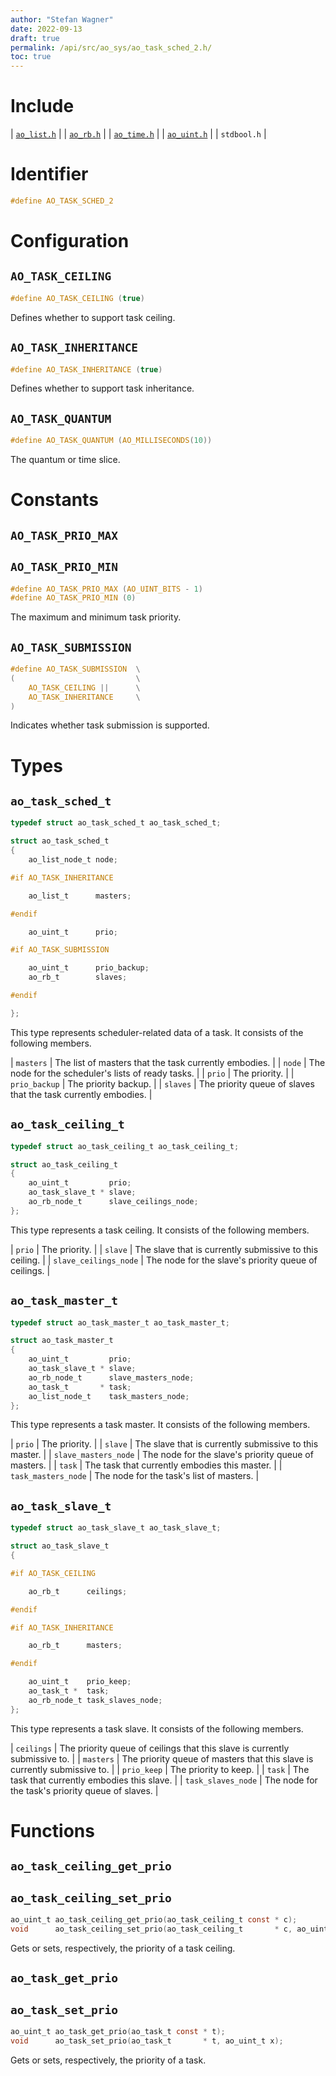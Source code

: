 ```yaml
---
author: "Stefan Wagner"
date: 2022-09-13
draft: true
permalink: /api/src/ao_sys/ao_task_sched_2.h/
toc: true
---
```


# Include

| [`ao_list.h`](../ao/ao_list.h.md) |
| [`ao_rb.h`](../ao/ao_rb.h.md) |
| [`ao_time.h`](ao_time.h.md) |
| [`ao_uint.h`](../ao/ao_uint.h.md) |
| `stdbool.h` |

# Identifier

```c
#define AO_TASK_SCHED_2
```

# Configuration

## `AO_TASK_CEILING`

```c
#define AO_TASK_CEILING (true)
```

Defines whether to support task ceiling.

## `AO_TASK_INHERITANCE`

```c
#define AO_TASK_INHERITANCE (true)
```

Defines whether to support task inheritance.

## `AO_TASK_QUANTUM`

```c
#define AO_TASK_QUANTUM (AO_MILLISECONDS(10))
```

The quantum or time slice.

# Constants

## `AO_TASK_PRIO_MAX`
## `AO_TASK_PRIO_MIN`

```c
#define AO_TASK_PRIO_MAX (AO_UINT_BITS - 1)
#define AO_TASK_PRIO_MIN (0)
```

The maximum and minimum task priority.

## `AO_TASK_SUBMISSION`

```c
#define AO_TASK_SUBMISSION  \
(                           \
    AO_TASK_CEILING ||      \
    AO_TASK_INHERITANCE     \
)
```

Indicates whether task submission is supported.

# Types

## `ao_task_sched_t`

```c
typedef struct ao_task_sched_t ao_task_sched_t;
```

```c
struct ao_task_sched_t
{
    ao_list_node_t node;

#if AO_TASK_INHERITANCE

    ao_list_t      masters;

#endif

    ao_uint_t      prio;

#if AO_TASK_SUBMISSION

    ao_uint_t      prio_backup;
    ao_rb_t        slaves;

#endif

};
```

This type represents scheduler-related data of a task. It consists of the following members.

| `masters` | The list of masters that the task currently embodies. |
| `node` | The node for the scheduler's lists of ready tasks. |
| `prio` | The priority. |
| `prio_backup` | The priority backup. |
| `slaves` | The priority queue of slaves that the task currently embodies. |

## `ao_task_ceiling_t`

```c
typedef struct ao_task_ceiling_t ao_task_ceiling_t;
```

```c
struct ao_task_ceiling_t
{
    ao_uint_t         prio;
    ao_task_slave_t * slave;
    ao_rb_node_t      slave_ceilings_node;
};
```

This type represents a task ceiling. It consists of the following members.

| `prio` | The priority. |
| `slave` | The slave that is currently submissive to this ceiling. |
| `slave_ceilings_node` | The node for the slave's priority queue of ceilings. |

## `ao_task_master_t`

```c
typedef struct ao_task_master_t ao_task_master_t;
```

```c
struct ao_task_master_t
{
    ao_uint_t         prio;
    ao_task_slave_t * slave;
    ao_rb_node_t      slave_masters_node;
    ao_task_t       * task;
    ao_list_node_t    task_masters_node;
};
```

This type represents a task master. It consists of the following members.

| `prio` | The priority. |
| `slave` | The slave that is currently submissive to this master. |
| `slave_masters_node` | The node for the slave's priority queue of masters. |
| `task` | The task that currently embodies this master. |
| `task_masters_node` | The node for the task's list of masters. |

## `ao_task_slave_t`

```c
typedef struct ao_task_slave_t ao_task_slave_t;
```

```c
struct ao_task_slave_t
{

#if AO_TASK_CEILING

    ao_rb_t      ceilings;

#endif

#if AO_TASK_INHERITANCE

    ao_rb_t      masters;

#endif

    ao_uint_t    prio_keep;
    ao_task_t *  task;
    ao_rb_node_t task_slaves_node;
};
```

This type represents a task slave. It consists of the following members.

| `ceilings` | The priority queue of ceilings that this slave is currently submissive to. |
| `masters` | The priority queue of masters that this slave is currently submissive to. |
| `prio_keep` | The priority to keep. |
| `task` | The task that currently embodies this slave. |
| `task_slaves_node` | The node for the task's priority queue of slaves. |

# Functions

## `ao_task_ceiling_get_prio`
## `ao_task_ceiling_set_prio`

```c
ao_uint_t ao_task_ceiling_get_prio(ao_task_ceiling_t const * c);
void      ao_task_ceiling_set_prio(ao_task_ceiling_t       * c, ao_uint_t x);
```

Gets or sets, respectively, the priority of a task ceiling.

## `ao_task_get_prio`
## `ao_task_set_prio`

```c
ao_uint_t ao_task_get_prio(ao_task_t const * t);
void      ao_task_set_prio(ao_task_t       * t, ao_uint_t x);
```

Gets or sets, respectively, the priority of a task.
